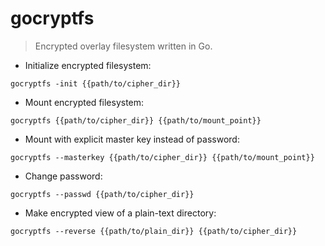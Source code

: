 # gocryptfs

> Encrypted overlay filesystem written in Go.

- Initialize encrypted filesystem:

`gocryptfs -init {{path/to/cipher_dir}}`

- Mount encrypted filesystem:

`gocryptfs {{path/to/cipher_dir}} {{path/to/mount_point}}`

- Mount with explicit master key instead of password:

`gocryptfs --masterkey {{path/to/cipher_dir}} {{path/to/mount_point}}`

- Change password:

`gocryptfs --passwd {{path/to/cipher_dir}}`

- Make encrypted view of a plain-text directory:

`gocryptfs --reverse {{path/to/plain_dir}} {{path/to/cipher_dir}}`
